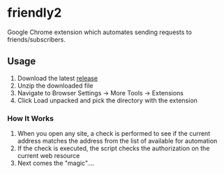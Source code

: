 # friendly2
Google Chrome extension which automates sending requests to friends/subscribers.

## Usage
1. Download the latest [release](https://github.com/my-repositories/friendly2/releases)
2. Unzip the downloaded file
3. Navigate to Browser Settings -> More Tools -> Extensions
4. Click Load unpacked and pick the directory with the extension


### How It Works
1. When you open any site, a check is performed to see if the current address matches the address from the list of available for automation
2. If the check is executed, the script checks the authorization on the current web resource
3. Next comes the "magic"....